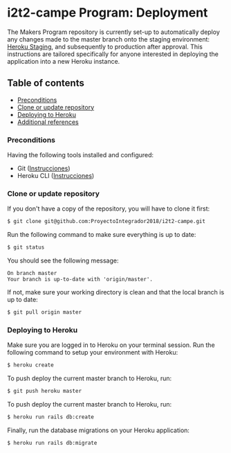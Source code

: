 # i2t2-campe Program: Deployment

The Makers Program repository is currently set-up to automatically deploy any changes made to the master branch onto the staging environment: [Heroku Staging](https://makers-program-staging.herokuapp.com/), and subsequently to production after approval. This instructions are tailored specifically for anyone interested in deploying the application into a new Heroku instance.

## Table of contents

* [Preconditions](#Preconditions)
* [Clone or update repository](#Clone-or-update-repository)
* [Deploying to Heroku](#Deploying-to-Heroku)
* [Additional references](#Additional-references)

### Preconditions
Having the following tools installed and configured:
- Git ([Instrucciones](https://git-scm.com/book/en/v2/Getting-Started-Installing-Git))
- Heroku CLI ([Instrucciones](https://devcenter.heroku.com/articles/heroku-cli#download-and-install))

### Clone or update repository
If you don't have a copy of the repository, you will have to clone it first:
```bash
$ git clone git@github.com:ProyectoIntegrador2018/i2t2-campe.git
```

Run the following command to make sure everything is up to date:
```bash
$ git status
```

You should see the following message:
```
On branch master
Your branch is up-to-date with 'origin/master'.
```

If not, make sure your working directory is clean and that the local branch is up to date:
```bash
$ git pull origin master
```

### Deploying to Heroku

Make sure you are logged in to Heroku on your terminal session. Run the following command to setup your environment with Heroku:
```bash
$ heroku create
```

To push deploy the current master branch to Heroku, run:
```bash
$ git push heroku master
```
To push deploy the current master branch to Heroku, run:
```bash
$ heroku run rails db:create
```

Finally, run the database migrations on your Heroku application:
```bash
$ heroku run rails db:migrate
```
